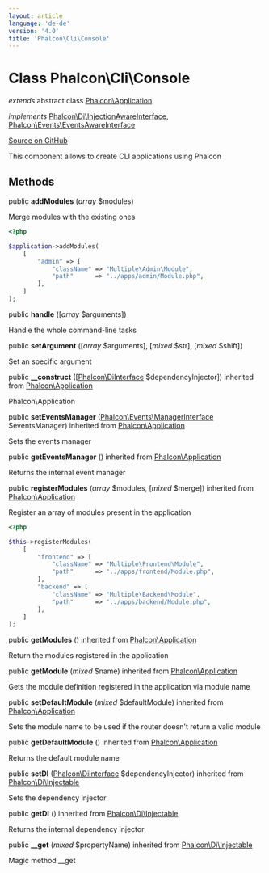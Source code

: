 ```yaml
---
layout: article
language: 'de-de'
version: '4.0'
title: 'Phalcon\Cli\Console'
---
```


# Class **Phalcon\Cli\Console**

*extends* abstract class [Phalcon\Application](api/Phalcon_Application)

*implements* [Phalcon\Di\InjectionAwareInterface](api/Phalcon_Di_InjectionAwareInterface), [Phalcon\Events\EventsAwareInterface](api/Phalcon_Events_EventsAwareInterface)

<a href="https://github.com/phalcon/cphalcon/tree/v4.0.0/phalcon/cli/console.zep" class="btn btn-default btn-sm">Source on GitHub</a>

This component allows to create CLI applications using Phalcon

## Methods

public **addModules** (*array* $modules)

Merge modules with the existing ones

```php
<?php

$application->addModules(
    [
        "admin" => [
            "className" => "Multiple\Admin\Module",
            "path"      => "../apps/admin/Module.php",
        ],
    ]
);

```

public **handle** ([*array* $arguments])

Handle the whole command-line tasks

public **setArgument** ([*array* $arguments], [*mixed* $str], [*mixed* $shift])

Set an specific argument

public **__construct** ([[Phalcon\DiInterface](api/Phalcon_DiInterface) $dependencyInjector]) inherited from [Phalcon\Application](api/Phalcon_Application)

Phalcon\Application

public **setEventsManager** ([Phalcon\Events\ManagerInterface](api/Phalcon_Events_ManagerInterface) $eventsManager) inherited from [Phalcon\Application](api/Phalcon_Application)

Sets the events manager

public **getEventsManager** () inherited from [Phalcon\Application](api/Phalcon_Application)

Returns the internal event manager

public **registerModules** (*array* $modules, [*mixed* $merge]) inherited from [Phalcon\Application](api/Phalcon_Application)

Register an array of modules present in the application

```php
<?php

$this->registerModules(
    [
        "frontend" => [
            "className" => "Multiple\Frontend\Module",
            "path"      => "../apps/frontend/Module.php",
        ],
        "backend" => [
            "className" => "Multiple\Backend\Module",
            "path"      => "../apps/backend/Module.php",
        ],
    ]
);

```

public **getModules** () inherited from [Phalcon\Application](api/Phalcon_Application)

Return the modules registered in the application

public **getModule** (*mixed* $name) inherited from [Phalcon\Application](api/Phalcon_Application)

Gets the module definition registered in the application via module name

public **setDefaultModule** (*mixed* $defaultModule) inherited from [Phalcon\Application](api/Phalcon_Application)

Sets the module name to be used if the router doesn't return a valid module

public **getDefaultModule** () inherited from [Phalcon\Application](api/Phalcon_Application)

Returns the default module name

public **setDI** ([Phalcon\DiInterface](api/Phalcon_DiInterface) $dependencyInjector) inherited from [Phalcon\Di\Injectable](api/Phalcon_Di_Injectable)

Sets the dependency injector

public **getDI** () inherited from [Phalcon\Di\Injectable](api/Phalcon_Di_Injectable)

Returns the internal dependency injector

public **__get** (*mixed* $propertyName) inherited from [Phalcon\Di\Injectable](api/Phalcon_Di_Injectable)

Magic method __get